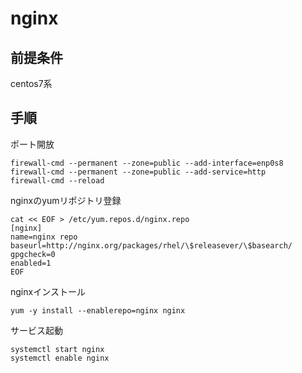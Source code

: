 # nginx

## 前提条件

centos7系

## 手順

ポート開放
````
firewall-cmd --permanent --zone=public --add-interface=enp0s8
firewall-cmd --permanent --zone=public --add-service=http
firewall-cmd --reload
````

nginxのyumリポジトリ登録
````
cat << EOF > /etc/yum.repos.d/nginx.repo
[nginx]
name=nginx repo
baseurl=http://nginx.org/packages/rhel/\$releasever/\$basearch/
gpgcheck=0
enabled=1
EOF
````

nginxインストール
````
yum -y install --enablerepo=nginx nginx
````

サービス起動
````
systemctl start nginx
systemctl enable nginx
````
